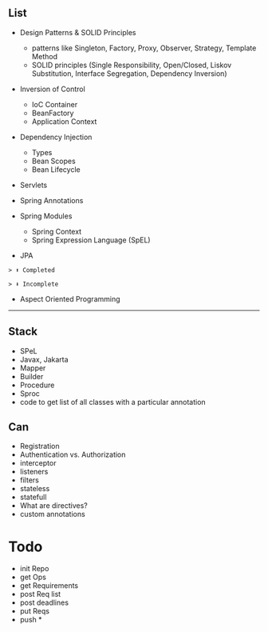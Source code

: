## List
- Design Patterns & SOLID Principles
  - patterns like Singleton, Factory, Proxy, Observer, Strategy, Template Method
  - SOLID principles (Single Responsibility, Open/Closed, Liskov Substitution, Interface Segregation, Dependency Inversion)

- Inversion of Control
  - IoC Container
  - BeanFactory
  - Application Context

- Dependency Injection
  - Types
  - Bean Scopes
  - Bean Lifecycle

- Servlets

- Spring Annotations

- Spring Modules
  - Spring Context
  - Spring Expression Language (SpEL)

- JPA

```
> ⬆️ Completed

> ⬇️ Incomplete
```

- Aspect Oriented Programming




---

## Stack
- SPeL
- Javax, Jakarta
- Mapper
- Builder
- Procedure
- Sproc
- code to get list of all classes with a particular annotation






## Can
- Registration
- Authentication vs. Authorization
- interceptor
- listeners
- filters
- stateless
- statefull
- What are directives?
- custom annotations




# Todo
- init Repo
- get Ops
- get Requirements
- post Req list
- post deadlines
- put Reqs
- push *